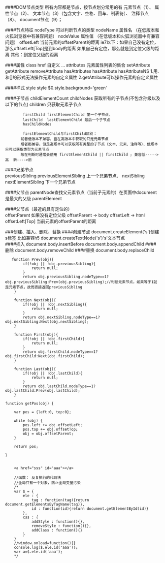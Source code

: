 


####DOM节点类型
		所有内容都是节点，按节点划分常用的有
		元素节点（1）、
		属性节点（2）、
		文本节点（3）（包含文字、空格、回车、制表符）、
		注释节点（8）、
		document节点（9）；

####节点特征
			nodeType 可以判断节点的类型
			nodeName 属性名 （在低版本和火狐浏览器中有兼容问题）
			nodeValue 属性值 （在低版本和火狐浏览器中有兼容问题）
			offsetLeft  当前元素的offsetParent的距离 
					ie7以下：如果自己没有定位，那么offsetLeft[Top]是到body的距离 
					如果自己有定位，那么就是到定位父级的距离
					其他：到定位父级的距离									


####属性 class href 自定义 ...
			attributes 元素属性列表的集合
			setAttribute
			getAttribute
			removeAttribute
			hasAttributes
			hasAttribute
			hasAttributeNS
			1.用.和[]的形式无法操作元素的自定义属性 
			2.getAttribute可以操作元素的自定义属性

####样式 style
			style  $0.style.background='green'

####子节点
			childElementCount
			childNodes 获取所有的子节点(不包含孙级以及以下的节点)
			children 只获取元素子节点

			firstChild firstElementChild 第一个子节点、
			lastChild  lastElementChild 最后一个子节点
			hasChildNodes

			firstElementChild与firstChild区别：
           前者低版本不兼容，且在高版本中获取的只是元素节点
           后者都兼容，但是高版本可以获取所有类型的子节点（文本、元素、注释等）、低版本只可以获取类型为元素节点
           故在判断时通常会使用 firstElementChild || firstChild ; 兼容低----->高  新---->旧

####兄弟节点   
			previousSibling  previousElementSibling 上一个兄弟节点、 
			nextSibling nextElementSibling  下一个兄弟节点

####父节点
			parentNode查找父元素节点（当前子元素的）在页面中document是最大的父级
			parentElement

####父节点（最近的具有定位的）	
			offsetParent 如果没有定位父级 offsetParent -> body offsetLeft -> html
			offsetLeft[Top] 当前元素的offsetParent的距离

###创建、插入、删除、替换
####创建节点
		document.createElement('s')创建s标签    比如兼容h5
		document.createTextNode('s')'s'文本节点    
####插入
			document.body.insertBefore
			document.body.appendChild
####删除
			document.body.removeChild
####替换
			document.body.replaceChild

   
```
   function Prev(obj){
		if(!obj || !obj.previousSibling){
			return null;
		}
		return obj.previousSibling.nodeType==1?obj.previousSibling:Prev(obj.previousSibling);//判断元素节点，如果等于1就是元素节点，故而直接返回previousSibling
	}
	
	function Next(obj){
		if(!obj || !obj.nextSibling){
			return null;
		}
		return obj.nextSibling.nodeType==1?obj.nextSibling:Next(obj.nextSibling);
	}

	function First(obj){
		if(!obj || !obj.firstChild){
			return null;
		}
		return obj.firstChild.nodeType==1?obj.firstChild:Next(obj.firstChild);
	}
	
	function Last(obj){
		if(!obj || !obj.lastChild){
			return null;
		}
		return obj.lastChild.nodeType==1?obj.lastChild:Prev(obj.lastChild);
	}
```
```
function getPos(obj) {

    var pos = {left:0, top:0};

    while (obj) {
        pos.left += obj.offsetLeft;
        pos.top += obj.offsetTop;
        obj = obj.offsetParent;
    }

    return pos;

} 
```
```

	<a href="sss" id="aaa"></a>

	//函数： 反复执行的代码块
    //全局只有一个对象，防止全局变量污染
	/*
    var $ = {
      	ele : {
	        tag : function(tag){return document.getElementsByTagName(tag)},
            id : function(id){return document.getElementById(id)}
        },
      	css : {
	        addStyle : function(){},
	        removeStyle : function(){},
	        addClass : function(){}
      	}
    }
    //window.onload=function(){}
    console.log($.ele.id('aaa'));
    var a=$.ele.id('aaa');
    */
```